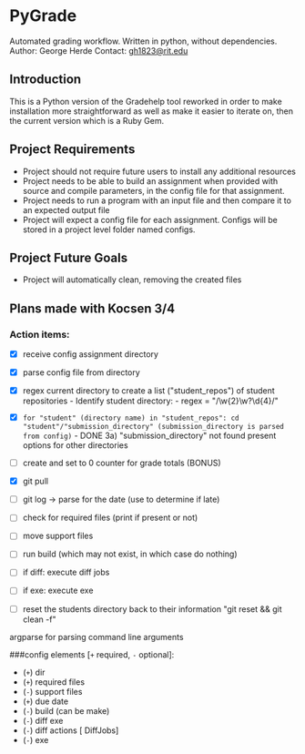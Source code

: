 # PyGrade

Automated grading workflow.  Written in python, without dependencies.
Author: George Herde
Contact: gh1823@rit.edu

## Introduction

This is a Python version of the Gradehelp tool reworked in order to make installation more straightforward as well as make it easier to iterate on, then the current version which is a Ruby Gem.

## Project Requirements

- Project should not require future users to install any additional resources
- Project needs to be able to build an assignment when provided with source and compile parameters, in the config file for that assignment.
- Project needs to run a program with an input file and then compare it to an expected output file
- Project will expect a config file for each assignment.  Configs will be stored in a project level folder named configs.

## Project Future Goals

- Project will automatically clean, removing the created files


## Plans made with Kocsen 3/4
### Action items:


- [x] receive config assignment directory
- [x] parse config file from directory
- [x] regex current directory to create a list ("student_repos") of student repositories
        - Identify student directory:
        - regex = "/\w{2}\w?\d{4}/"
- [x] `for "student" (directory name) in "student_repos": cd "student"/"submission_directory" (submission_directory is parsed from config)`
        - DONE 3a) "submission_directory" not found present options for other directories
- [ ] create and set to 0 counter for grade totals (BONUS)
- [x] git pull
- [ ] git log -> parse for the date (use to determine if late)
- [ ] check for required files (print if present or not)
- [ ] move support files
- [ ] run build (which may not exist, in which case do nothing)
- [ ] if diff: execute diff jobs
- [ ] if exe: execute exe
- [ ] reset the students directory back to their information "git reset && git clean -f"


argparse for parsing command line arguments

###config elements [`+` required, `-` optional]:
- (`+`) dir
- (`+`) required files
- (`-`) support files
- (`+`) due date
- (`-`) build (can be make)
- (`-`) diff exe
- (`-`) diff actions [ DiffJobs]
- (`-`) exe

